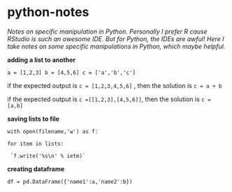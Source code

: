 # python-notes
*Notes on specific manipulation in Python. Personally I prefer R cause RStudio is such an awesome IDE. But for Python, the IDEs are awful! Here I take notes on some specific manipulations in Python, which maybe helpful.*

**adding a list to another**

`a = [1,2,3]
 b = [4,5,6]
 c = ['a','b','c']`

if the expected output is `c = [1,2,3,4,5,6]` , then the solution is `c = a + b`

if the expected output is `c =[[1,2,3],[4,5,6]]`, then the solution is `c = [a,b]` 

**saving lists to file**

`with open(filename,'w') as f:`

   `for item in lists:`
   
     `f.write('%s\n' % ietm)`
 
 
**creating dataframe**

`df = pd.DataFrame({'name1':a,'name2':b})`


